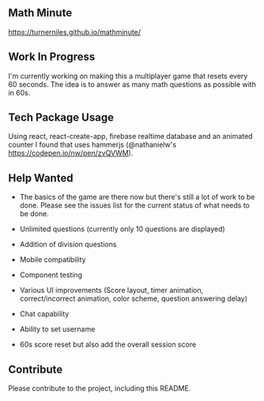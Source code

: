 ## Math Minute
https://turnerniles.github.io/mathminute/

## Work In Progress
I'm currently working on making this a multiplayer game that resets every 60 seconds. The idea is to answer as many math questions as possible with in 60s.

## Tech Package Usage
Using react, react-create-app, firebase realtime database and an animated counter I found that uses hammerjs (@nathanielw's https://codepen.io/nw/pen/zvQVWM).

## Help Wanted
- The basics of the game are there now but there's still a lot of work to be done. Please see the issues list for the current status of what needs to be done.

- Unlimited questions (currently only 10 questions are displayed)
- Addition of division questions
- Mobile compatibility
- Component testing
- Various UI improvements (Score layout, timer animation, correct/incorrect animation, color scheme, question answering delay)
- Chat capability
- Ability to set username
- 60s score reset but also add the overall session score


## Contribute
Please contribute to the project, including this README.
